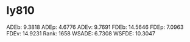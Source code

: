 # ly810

ADEb: 9.3818
ADEp: 4.6776
ADEv: 9.7691
FDEb: 14.5646
FDEp: 7.0963
FDEv: 14.9231
Rank: 1658
WSADE: 6.7308
WSFDE: 10.3047